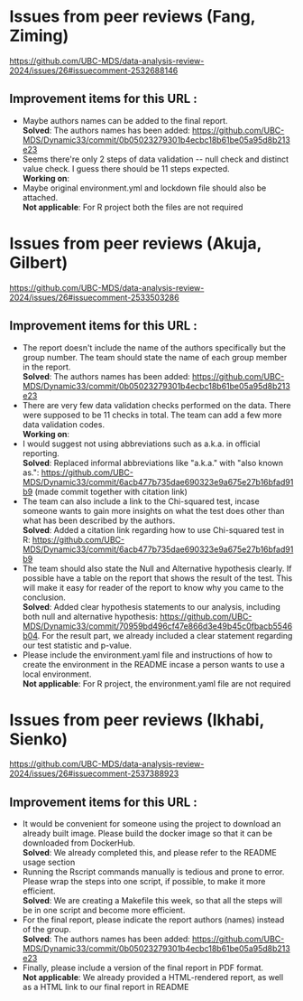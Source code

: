 # Issues from peer reviews (Fang, Ziming)
https://github.com/UBC-MDS/data-analysis-review-2024/issues/26#issuecomment-2532688146

## Improvement items for this URL :
- Maybe authors names can be added to the final report.  
   **Solved**: The authors names has been added: https://github.com/UBC-MDS/Dynamic33/commit/0b05023279301b4ecbc18b61be05a95d8b213e23
- Seems there're only 2 steps of data validation -- null check and distinct value check. I guess there should be 11 steps expected.  
   **Working on**:
- Maybe original environment.yml and lockdown file should also be attached.  
   **Not applicable**: For R project both the files are not required

# Issues from peer reviews (Akuja, Gilbert)
https://github.com/UBC-MDS/data-analysis-review-2024/issues/26#issuecomment-2533503286

## Improvement items for this URL :
- The report doesn't include the name of the authors specifically but the group number. The team should state the name of each group member in the report.  
   **Solved**: The authors names has been added: https://github.com/UBC-MDS/Dynamic33/commit/0b05023279301b4ecbc18b61be05a95d8b213e23
- There are very few data validation checks performed on the data. There were supposed to be 11 checks in total. The team can add a few more data validation codes.  
   **Working on**: 
- I would suggest not using abbreviations such as a.k.a. in official reporting.  
   **Solved**: Replaced informal abbreviations like "a.k.a." with "also known as.": https://github.com/UBC-MDS/Dynamic33/commit/6acb477b735dae690323e9a675e27b16bfad91b9 (made commit together with citation link)
- The team can also include a link to the Chi-squared test, incase someone wants to gain more insights on what the test does other than what has been described by the authors.  
   **Solved**: Added a citation link regarding how to use Chi-squared test in R: https://github.com/UBC-MDS/Dynamic33/commit/6acb477b735dae690323e9a675e27b16bfad91b9
- The team should also state the Null and Alternative hypothesis clearly. If possible have a table on the report that shows the result of the test. This will make it easy for reader of the report to know why you came to the conclusion.  
   **Solved**: Added clear hypothesis statements to our analysis, including both null and alternative hypothesis: https://github.com/UBC-MDS/Dynamic33/commit/70959bd496cf47e866d3e49b45c0fbacb5546b04. For the result part, we already included a clear statement regarding our test statistic and p-value.
- Please include the environment.yaml file and instructions of how to create the environment in the README incase a person wants to use a local environment.  
   **Not applicable**: For R project, the environment.yaml file are not required

# Issues from peer reviews (Ikhabi, Sienko)
https://github.com/UBC-MDS/data-analysis-review-2024/issues/26#issuecomment-2537388923

## Improvement items for this URL :
- It would be convenient for someone using the project to download an already built image. Please build the docker image so that it can be downloaded from DockerHub.  
   **Solved**: We already completed this, and please refer to the README usage section
- Running the Rscript commands manually is tedious and prone to error. Please wrap the steps into one script, if possible, to make it more efficient.  
   **Solved**: We are creating a Makefile this week, so that all the steps will be in one script and become more efficient.
- For the final report, please indicate the report authors (names) instead of the group.  
   **Solved**: The authors names has been added: https://github.com/UBC-MDS/Dynamic33/commit/0b05023279301b4ecbc18b61be05a95d8b213e23
- Finally, please include a version of the final report in PDF format.  
   **Not applicable**: We already provided a HTML-rendered report, as well as a HTML link to our final report in README